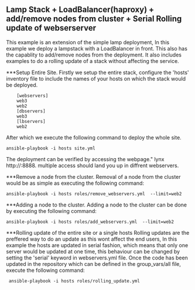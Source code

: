 Lamp Stack + LoadBalancer(haproxy) + add/remove nodes from cluster + Serial Rolling update of webserserver
----------------------------------------------------------------------------------------------------------

This example is an extension of the simple lamp deployment, In this example we deploy a lampstack with a LoadBalancer in front.
This also has the capablity to add/remove nodes from the deployment. It also includes examples to do a rolling update of a stack
without affecting the service.

***Setup Entire Site.
Firstly we setup the entire stack, configure the 'hosts' inventory file to include the names of your hosts on which the stack would be deployed.

		[webservers]
		web3
		web2
		[dbservers]
		web3
		[lbservers]
		web2

After which we execute the following command to deploy the whole site.

	ansible-playbook -i hosts site.yml

The deployment can be verified by accessing the webpage." lynx http://<ip-of-lb>:8888. multiple access should land you up in diffrent webservers.

***Remove a node from the cluster.
Removal of a node from the cluster would be as simple as executing the following command:

	ansible-playbook -i hosts roles/remove_webservers.yml  --limit=web2

***Adding a node to the cluster.
Adding a node to the cluster can be done by executing the following command:
 
	ansible-playbook -i hosts roles/add_webservers.yml  --limit=web2

***Rolling update of the entire site or  a single hosts
Rolling updates are the preffered way to do an update as this wont affect the end users, In this example the hosts are updated in serial fashion, which means
that only one server would be updated at one time, this behaviour can be changed by setting the 'serial' keyword in webservers.yml file.
Once the code has been updated in the repository which can be defined in the group_vars/all file, execute the following command:

	 ansible-playbook -i hosts roles/rolling_update.yml





	 
